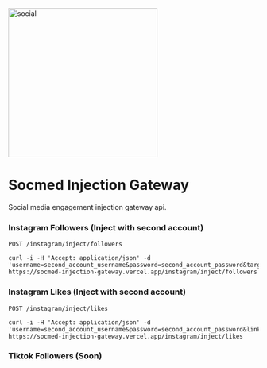 <img src="https://i.ibb.co/PzPm9hX/New-Project.png" alt="social" width="300">

# Socmed Injection Gateway #

Social media engagement injection gateway api.

### Instagram Followers (Inject with second account)

`POST /instagram/inject/followers`

    curl -i -H 'Accept: application/json' -d 'username=second_account_username&password=second_account_password&target=target_account_username' https://socmed-injection-gateway.vercel.app/instagram/inject/followers

### Instagram Likes (Inject with second account)

`POST /instagram/inject/likes`

    curl -i -H 'Accept: application/json' -d 'username=second_account_username&password=second_account_password&link=link_instagram_post' https://socmed-injection-gateway.vercel.app/instagram/inject/likes

### Tiktok Followers (Soon)